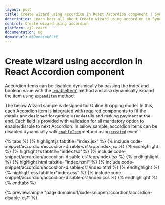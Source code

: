 ```yaml
---
layout: post
title: Create wizard using accordion in React Accordion component | Syncfusion
description: Learn here all about Create wizard using accordion in Syncfusion React Accordion component of Syncfusion Essential JS 2 and more.
control: Create wizard using accordion 
platform: ej2-react
documentation: ug
domainurl: ##DomainURL##
---
```


# Create wizard using accordion in React Accordion component

Accordion items can be disabled dynamically by passing the index and boolean value with the ['enableItem'](https://ej2.syncfusion.com/react/documentation/api/accordion#enableitem) method and also dynamically expand the item using [`expandItem`](https://ej2.syncfusion.com/react/documentation/api/accordion#expanditem) method.

The below Wizard sample is designed for Online Shopping model. In this,  each Accordion item is integrated with required components to fill the details and designed for getting user details and making payment at the end. Each field is provided with validation for all mandatory option to enable/disable to next Accordion.  In below sample, accordion items can be disabled dynamically with [`enableItem`](https://ej2.syncfusion.com/react/documentation/api/accordion#enableitem) method using [`created`](https://ej2.syncfusion.com/react/documentation/api/accordion#created) event.

{% tabs %}
{% highlight js tabtitle="index.jsx" %}
{% include code-snippet/accordion/accordion-disable-cs1/app/index.jsx %}
{% endhighlight %}
{% highlight ts tabtitle="index.tsx" %}
{% include code-snippet/accordion/accordion-disable-cs1/app/index.tsx %}
{% endhighlight %}
{% highlight html tabtitle="index.html" %}
{% include code-snippet/accordion/accordion-disable-cs1/index.html %}
{% endhighlight %}
{% highlight css tabtitle="index.css" %}
{% include code-snippet/accordion/accordion-disable-cs1/index.css %}
{% endhighlight %}
{% endtabs %}
        
{% previewsample "page.domainurl/code-snippet/accordion/accordion-disable-cs1" %}
